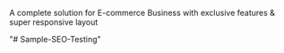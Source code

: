 A complete solution for E-commerce Business with exclusive features & super responsive layout

"# Sample-SEO-Testing" 
